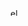   <div align="center">
  <img src="https://cdn.simpleicons.org/electron/47848F" height="12" alt="electron logo"  /><img width="" /> 
  </div>
